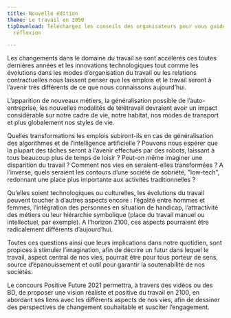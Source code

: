 ```yaml
---
title: Nouvelle édition
theme: Le travail en 2050
tipDownload: Téléchargez les conseils des organisateurs pour vous guider dans votre
  réflexion

---
```

Les changements dans le domaine du travail se sont accélérés ces toutes dernières années et les innovations technologiques tout comme les évolutions dans les modes d’organisation du travail ou les relations contractuelles nous laissent penser que les emplois et le travail seront à l’avenir très différents de ce que nous connaissons aujourd’hui.

L’apparition de nouveaux métiers, la généralisation possible de l’auto-entreprise, les nouvelles modalités de télétravail devraient avoir un impact considérable sur notre cadre de vie, notre habitat, nos modes de transport et plus globalement nos styles de vie.

Quelles transformations les emplois subiront-ils en cas de généralisation des algorithmes et de l’intelligence artificielle ? Pouvons nous espérer que la plupart des tâches seront à l’avenir effectués par des robots, laissant à tous beaucoup plus de temps de loisir ? Peut-on même imaginer une disparition du travail ? Comment nos vies en seraient-elles transformées ? A l’inverse, quels seraient les contours d’une société de sobriété, "low-tech", redonnant une place plus importante aux activités traditionnelles ?

Qu’elles soient technologiques ou culturelles, les évolutions du travail peuvent toucher à d’autres aspects encore : l’égalité entre hommes et femmes, l’intégration des personnes en situation de handicap, l’attractivité des métiers ou leur hiérarchie symbolique (place du travail manuel ou intellectuel, par exemple). A l’horizon 2100, ces aspects pourraient être radicalement différents d’aujourd’hui.

Toutes ces questions ainsi que leurs implications dans notre quotidien, sont propices à stimuler l’imagination, afin de décrire un futur dans lequel le travail, aspect central de nos vies, pourrait être pour tous porteur de sens, source d’épanouissement et outil pour garantir la soutenabilité de nos sociétés.

Le concours Positive Future 2021 permettra, à travers des vidéos ou des BD, de proposer une vision réaliste et positive du travail en 2100, en abordant ses liens avec les différents aspects de nos vies, afin de dessiner des perspectives de changement souhaitable et susciter l’engagement.